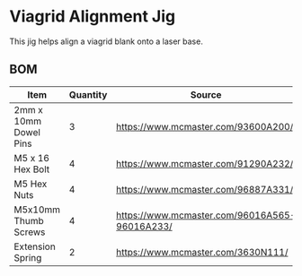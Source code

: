 # Viagrid Alignment Jig

This jig helps align a viagrid blank onto a laser base.

## BOM
| Item | Quantity | Source |
| ---- | -------- | ------ |
| 2mm x 10mm Dowel Pins | 3 | https://www.mcmaster.com/93600A200/ |
| M5 x 16 Hex Bolt | 4 | https://www.mcmaster.com/91290A232/ |
| M5 Hex Nuts | 4 | https://www.mcmaster.com/96887A331/ |
| M5x10mm Thumb Screws | 4 | https://www.mcmaster.com/96016A565-96016A233/ |
| Extension Spring | 2 | https://www.mcmaster.com/3630N111/ |